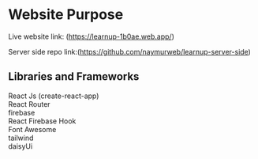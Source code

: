 # Website Purpose

 Live website link: (https://learnup-1b0ae.web.app/)
 
 Server side repo link:(https://github.com/naymurweb/learnup-server-side)


## Libraries and Frameworks
React Js (create-react-app)\
React Router\
firebase\
React Firebase Hook\
Font Awesome\
tailwind\
daisyUi

